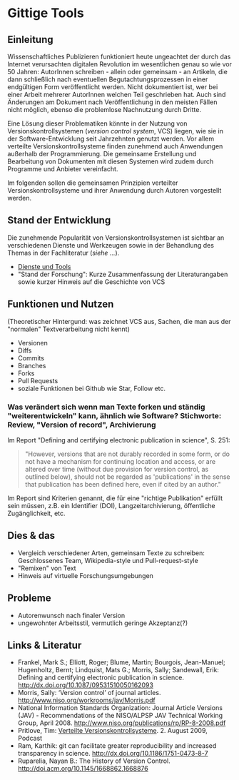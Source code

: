 # Gittige Tools

## Einleitung

Wissenschaftliches Publizieren funktioniert heute ungeachtet der durch das Internet verursachten digitalen Revolution im wesentlichen genau so wie vor 50 Jahren: AutorInnen schreiben - allein oder gemeinsam - an Artikeln, die dann schließlich nach eventuellen Begutachtungsprozessen in einer endgültigen Form veröffentlicht werden. Nicht dokumentiert ist, wer bei einer Arbeit mehrerer AutorInnen welchen Teil geschrieben hat. Auch sind Änderungen am Dokument nach Veröffentlichung in den meisten Fällen nicht möglich, ebenso die problemlose Nachnutzung durch Dritte.

Eine Lösung dieser Problematiken könnte in der Nutzung von Versionskontrollsystemen (*version control system*, VCS) liegen, wie sie in der Software-Entwicklung seit Jahrzehnten genutzt werden. Vor allem verteilte Versionskontrollsysteme finden zunehmend auch Anwendungen außerhalb der Programmierung. Die gemeinsame Erstellung und Bearbeitung von Dokumenten mit diesen Systemen wird zudem durch Programme und Anbieter vereinfacht.

Im folgenden sollen die gemeinsamen Prinzipien verteilter Versionskontrollsysteme und ihrer Anwendung durch Autoren vorgestellt werden.

## Stand der Entwicklung

Die zunehmende Popularität von Versionskontrollsystemen ist sichtbar an verschiedenen Dienste und Werkzeugen sowie in der Behandlung des Themas in der Fachliteratur (*siehe ...*).

- [Dienste und Tools](dienste-und-tools.md)
- "Stand der Forschung": Kurze Zusammenfassung der Literaturangaben sowie kurzer Hinweis auf die Geschichte von VCS

## Funktionen und Nutzen

(Theoretischer Hintergund: was zeichnet VCS aus, Sachen, die man aus der "normalen" Textverarbeitung nicht kennt)

- Versionen
- Diffs
- Commits
- Branches
- Forks
- Pull Requests
- soziale Funktionen bei Github wie Star, Follow etc.

### Was verändert sich wenn man Texte forken und ständig "weiterentwickeln" kann, ähnlich wie Software? Stichworte: Review, "Version of record", Archivierung

Im Report "Defining and certifying electronic publication in science", S. 251:

> "However, versions that are not durably recorded in some form, or do not have a mechanism for continuing location and access, or are altered over time (without due provision for version control, as outlined below), should not be regarded as 'publications' in the sense that publication has been defined here, even if cited by an author."

Im Report sind Kriterien genannt, die für eine "richtige Publikation" erfüllt sein müssen, z.B. ein Identifier (DOI), Langzeitarchivierung, öffentliche Zugänglichkeit, etc.

## Dies & das

- Vergleich verschiedener Arten, gemeinsam Texte zu schreiben: Geschlossenes Team, Wikipedia-style und Pull-request-style
- "Remixen" von Text
- Hinweis auf virtuelle Forschungsumgebungen

## Probleme
- Autorenwunsch nach finaler Version
- ungewohnter Arbeitsstil, vermutlich geringe Akzeptanz(?)

## Links & Literatur
* Frankel, Mark S.; Elliott, Roger; Blume, Martin; Bourgois, Jean-Manuel; Hugenholtz, Bernt; Lindquist, Mats G.; Morris, Sally; Sandewall, Erik: Defining and certifying electronic publication in science. http://dx.doi.org/10.1087/09531510050162093
* Morris, Sally: ‘Version control’ of journal articles. http://www.niso.org/workrooms/jav/Morris.pdf
* National Information Standards Organization: Journal Article Versions (JAV) - Recommendations of the NISO/ALPSP JAV Technical Working Group, April 2008. http://www.niso.org/publications/rp/RP-8-2008.pdf
* Pritlove, Tim: [Verteilte Versionskontrollsysteme](http://cre.fm/cre130). 2. August 2009, Podcast
* Ram, Karthik: git can facilitate greater reproducibility and increased transparency in science. http://dx.doi.org/10.1186/1751-0473-8-7
* Ruparelia, Nayan B.: The History of Version Control. http://doi.acm.org/10.1145/1668862.1668876
